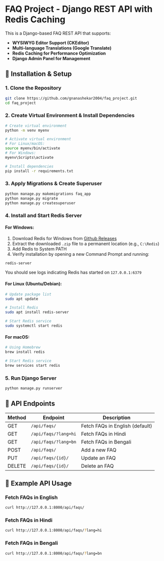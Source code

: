 # FAQ Project - Django REST API with Redis Caching

This is a Django-based FAQ REST API that supports:
- **WYSIWYG Editor Support (CKEditor)**
- **Multi-language Translations (Google Translate)**
- **Redis Caching for Performance Optimization**
- **Django Admin Panel for Management**

## 🚀 Installation & Setup

### 1. Clone the Repository
```bash
git clone https://github.com/gnanashekar2004/faq_project.git
cd faq_project
```

### 2. Create Virtual Environment & Install Dependencies
```bash
# Create virtual environment
python -m venv myenv

# Activate virtual environment
# For Linux/macOS:
source myenv/bin/activate
# For Windows:
myenv\Scripts\activate

# Install dependencies
pip install -r requirements.txt
```

### 3. Apply Migrations & Create Superuser
```bash
python manage.py makemigrations faq_app
python manage.py migrate
python manage.py createsuperuser
```

### 4. Install and Start Redis Server

#### For Windows:
1. Download Redis for Windows from [Github Releases](https://github.com/microsoftarchive/redis/releases)
2. Extract the downloaded `.zip` file to a permanent location (e.g., `C:\Redis`)
3. Add Redis to System PATH
4. Verify installation by opening a new Command Prompt and running:
```cmd
redis-server
```
You should see logs indicating Redis has started on `127.0.0.1:6379`

#### For Linux (Ubuntu/Debian):
```bash
# Update package list
sudo apt update

# Install Redis
sudo apt install redis-server

# Start Redis service
sudo systemctl start redis
```

#### For macOS:
```bash
# Using Homebrew
brew install redis

# Start Redis service
brew services start redis
```

### 5. Run Django Server
```bash
python manage.py runserver
```

## 📌 API Endpoints

| Method | Endpoint | Description |
|--------|----------|-------------|
| GET | `/api/faqs/` | Fetch FAQs in English (default) |
| GET | `/api/faqs/?lang=hi` | Fetch FAQs in Hindi |
| GET | `/api/faqs/?lang=bn` | Fetch FAQs in Bengali |
| POST | `/api/faqs/` | Add a new FAQ |
| PUT | `/api/faqs/{id}/` | Update an FAQ |
| DELETE | `/api/faqs/{id}/` | Delete an FAQ |

## 📌 Example API Usage

### Fetch FAQs in English
```bash
curl http://127.0.0.1:8000/api/faqs/
```

### Fetch FAQs in Hindi
```bash
curl http://127.0.0.1:8000/api/faqs/?lang=hi
```

### Fetch FAQs in Bengali
```bash
curl http://127.0.0.1:8000/api/faqs/?lang=bn
```